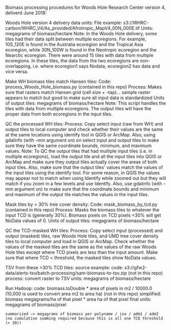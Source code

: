 Biomass processing procedures for Woods Hole Research Center version 4, deliverd June 2018:

Woods Hole version 4 delivery data units: 
    File example: s3://WHRC-carbon/WHRC_V4/As_provided/Afrotropic_MapV4_00N_000E.tif
    Units: megagrams of biomass/hectare
    Note: In the Woods Hole delivery, some tiles had their data split between multiple ecoregions. For example, 10S_120E is found in the Australia ecoregion and the Tropical Asia ecoregion, while 30N_100W is found in the Neotropic ecoregion and the Nearctic ecoregion. There were around 15 tiles with data from multiple ecoregions. In these tiles, the data from the two ecoregions are non-overlapping, i.e. where ecoregion1 says Nodata, ecoregion2 has data and vice versa.

Make WH biomass tiles match Hansen tiles:
    Code: process_Woods_Hole_biomass.py (contained in this repo)
    Process: Makes sure that rasters match Hansen grid (cell size + -tap)... sample raster appears to match but good to make sure all input data is standardized
    Units of output tiles: megagrams of biomass/hectare
    Note: This script handles the tiles with data from multiple ecoregions. The output tiles will have the proper data from both ecoregions in the input tiles.
    
QC the processed WH tiles:
    Process: Copy select input (raw from WH) and output tiles to local computer and check whether their values are the same at the same locations using identify tool in QGIS or ArcMap. Also, using gdalinfo (with -mm argument on) on select input and output tiles to make sure they have the same coordinate bounds, minimum, and maximum values.
    Note: To QC the output tiles that had multiple input tiles (i.e. in multiple ecoregions), load the output tile and all the input tiles into QGIS or ArcMap and make sure they output tiles actually cover the areas of both input tiles. Also, make sure that the output tiles' values match the values of the input tiles using the identify tool. For some reason, in QGIS the values may appear not to match when using Identify while zoomed out but they will match if you zoom in a few levels and use Identify. Also, use gdalinfo (with -mm argument on) to make sure that the coordinate bounds and minimum and maximum of the output tile matches the values in the input tiles.

Mask tiles by > 30% tree cover density:
    Code: mask_biomass_by_tcd.py (contained in this repo)
	Process: Masks the biomass tiles to whatever the input TCD is (generally 30%). Biomass pixels on TCD pixels <30% will get NoData values of 0.
    Units of output tiles: megagrams of biomass/hectare
	
QC the TCD-masked WH tiles:
	Process: Copy select input (processed) and output (masked) tiles, raw Woods Hole tiles, and UMD tree cover density tiles to local computer and load in QGIS or ArcMap. Check whether the values of the masked tiles are the same as the values of the raw Woods Hole tiles except where TCD pixels are less than the input amount. Make sure that where TCD < threshold, the masked tiles show NoData values.

TSV from these >30% TCD tiles:
    source example: 
    code: s3://gfw2-data/alerts-tsv/batch-processing/sam-biomass-to-tsv.zip (not in this repo)
    process: convert raster to TSV
    units: megagrams of biomass/hectare

Run Hadoop:
    code: biomass.toDouble * area of pixels in m2 / 10000.0 (10,000 is used to convert area m2 to area ha) (not in this repo)
    simplified: biomass megagrams/ha of that pixel * area ha of that pixel
    final units: megagrams of biomass/pixel

    summarized —> megagrams of biomass per polyname / iso / adm1 / adm2
    (no cumulative summing required because this is all one TCD threshold (> 30))
